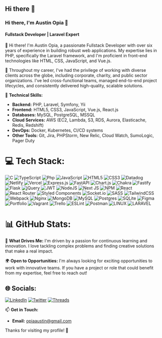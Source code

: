 ## Hi there 👋


### Hi there, I'm Austin Opia 👋

#### Fullstack Developer | Laravel Expert

👋 Hi there! I'm Austin Opia, a passionate Fullstack Developer with over six years of experience in building robust web applications. My expertise lies in PHP, specifically the Laravel framework, and I'm proficient in front-end technologies like HTML, CSS, JavaScript, and Vue.js.

💼 Throughout my career, I've had the privilege of working with diverse clients across the globe, including corporate, charity, and public sector organizations. I've led cross-functional teams, managed end-to-end project lifecycles, and consistently delivered high-quality, scalable solutions.

🔧 **Technical Skills:**
- **Backend:** PHP, Laravel, Symfony, Yii
- **Frontend:** HTML5, CSS3, JavaScript, Vue.js, React.js
- **Databases:** MySQL, PostgreSQL, MSSQL
- **Cloud Services:** AWS (EC2, Lambda, S3, RDS, Aurora, Elasticache, Redis, Redshift)
- **DevOps:** Docker, Kubernetes, CI/CD systems
- **Other Tools:** Git, Jira, PHPStorm, New Relic, Cloud Watch, SumoLogic, Pager Duty

# 💻 Tech Stack:
![C](https://img.shields.io/badge/c-%2300599C.svg?style=flat&logo=c&logoColor=white) ![TypeScript](https://img.shields.io/badge/typescript-%23007ACC.svg?style=flat&logo=typescript&logoColor=white) ![Php](https://img.shields.io/badge/Php-3670A0?style=flat&logo=Php&logoColor=ffdd54) ![JavaScript](https://img.shields.io/badge/javascript-%23323330.svg?style=flat&logo=javascript&logoColor=%23F7DF1E) ![HTML5](https://img.shields.io/badge/html5-%23E34F26.svg?style=flat&logo=html5&logoColor=white) ![CSS3](https://img.shields.io/badge/css3-%231572B6.svg?style=flat&logo=css3&logoColor=white) ![Datadog](https://img.shields.io/badge/datadog-%23632CA6.svg?style=flat&logo=datadog&logoColor=white) ![Netlify](https://img.shields.io/badge/netlify-%23000000.svg?style=flat&logo=netlify&logoColor=#00C7B7) ![Vercel](https://img.shields.io/badge/vercel-%23000000.svg?style=flat&logo=vercel&logoColor=white) ![Express.js](https://img.shields.io/badge/express.js-%23404d59.svg?style=flat&logo=express&logoColor=%2361DAFB) ![FastAPI](https://img.shields.io/badge/FastAPI-005571?style=flat&logo=fastapi) ![Chart.js](https://img.shields.io/badge/chart.js-F5788D.svg?style=flat&logo=chart.js&logoColor=white) ![Chakra](https://img.shields.io/badge/chakra-%234ED1C5.svg?style=flat&logo=chakraui&logoColor=white) ![Fastify](https://img.shields.io/badge/fastify-%23000000.svg?style=flat&logo=fastify&logoColor=white) ![Flask](https://img.shields.io/badge/flask-%23000.svg?style=flat&logo=flask&logoColor=white) ![jQuery](https://img.shields.io/badge/jquery-%230769AD.svg?style=flat&logo=jquery&logoColor=white) ![JWT](https://img.shields.io/badge/JWT-black?style=flat&logo=JSON%20web%20tokens) ![NodeJS](https://img.shields.io/badge/node.js-6DA55F?style=flat&logo=node.js&logoColor=white) ![Next JS](https://img.shields.io/badge/Next-black?style=flat&logo=next.js&logoColor=white) ![NPM](https://img.shields.io/badge/NPM-%23000000.svg?style=flat&logo=npm&logoColor=white) ![React](https://img.shields.io/badge/react-%2320232a.svg?style=flat&logo=react&logoColor=%2361DAFB) ![React Router](https://img.shields.io/badge/React_Router-CA4245?style=flat&logo=react-router&logoColor=white) ![Styled Components](https://img.shields.io/badge/styled--components-DB7093?style=flat&logo=styled-components&logoColor=white) ![Socket.io](https://img.shields.io/badge/Socket.io-black?style=flat&logo=socket.io&badgeColor=010101) ![SASS](https://img.shields.io/badge/SASS-hotpink.svg?style=flat&logo=SASS&logoColor=white) ![TailwindCSS](https://img.shields.io/badge/tailwindcss-%2338B2AC.svg?style=flat&logo=tailwind-css&logoColor=white) ![Webpack](https://img.shields.io/badge/webpack-%238DD6F9.svg?style=flat&logo=webpack&logoColor=black) ![Nginx](https://img.shields.io/badge/nginx-%23009639.svg?style=flat&logo=nginx&logoColor=white) ![MongoDB](https://img.shields.io/badge/MongoDB-%234ea94b.svg?style=flat&logo=mongodb&logoColor=white) ![MySQL](https://img.shields.io/badge/mysql-%2300f.svg?style=flat&logo=mysql&logoColor=white) ![Postgres](https://img.shields.io/badge/postgres-%23316192.svg?style=flat&logo=postgresql&logoColor=white) ![SQLite](https://img.shields.io/badge/sqlite-%2307405e.svg?style=flat&logo=sqlite&logoColor=white) 	![Figma](https://img.shields.io/badge/figma-%23F24E1E.svg?style=flat&logo=figma&logoColor=white) ![Portfolio](https://img.shields.io/badge/Portfolio-%23000000.svg?style=flat&logo=firefox&logoColor=#FF7139) ![Vagrant](https://img.shields.io/badge/vagrant-%231563FF.svg?style=flat&logo=vagrant&logoColor=white) ![Trello](https://img.shields.io/badge/Trello-%23026AA7.svg?style=flat&logo=Trello&logoColor=white) ![ESLint](https://img.shields.io/badge/ESLint-4B3263?style=flat&logo=eslint&logoColor=white) ![Postman](https://img.shields.io/badge/Postman-FF6C37?style=flat&logo=postman&logoColor=white) ![LINUX](https://img.shields.io/badge/Linux-FCC624?style=flat&logo=linux&logoColor=black) ![LARAVEL](https://img.shields.io/badge/Laravel-FCC624?style=flat&logo=linux&logoColor=black) 

# 📊 GitHub Stats:

🌟 **What Drives Me:** I'm driven by a passion for continuous learning and innovation. I love tackling complex problems and finding creative solutions that make a real impact.

🌍 **Open to Opportunities:** I'm always looking for exciting opportunities to work with innovative teams. If you have a project or role that could benefit from my expertise, feel free to reach out!

## 🌐 Socials:
[![LinkedIn](https://img.shields.io/badge/LinkedIn-%230077B5.svg?logo=linkedin&logoColor=white)](https://www.linkedin.com/in/developia/) [![Twitter](https://img.shields.io/badge/Twitter-%231DA1F2.svg?logo=Twitter&logoColor=white)](https://x.com/SirAlexthomson)
[![Threads](https://img.shields.io/badge/Threads-%231DA1F2.svg?logo=Threads&logoColor=white)](https://www.threads.net/@austinopia)




📫 **Get in Touch:**
- **Email:** opiaaustin@gmail.com

Thanks for visiting my profile! 🚀


<!--
**thomsontochi/thomsontochi** is a ✨ _special_ ✨ repository because its `README.md` (this file) appears on your GitHub profile.

Here are some ideas to get you started:

- 🔭 I’m currently working on ...
- 🌱 I’m currently learning ...
- 👯 I’m looking to collaborate on ...
- 🤔 I’m looking for help with ...
- 💬 Ask me about ...
- 📫 How to reach me: ...
- 😄 Pronouns: ...
- ⚡ Fun fact: ...
-->
